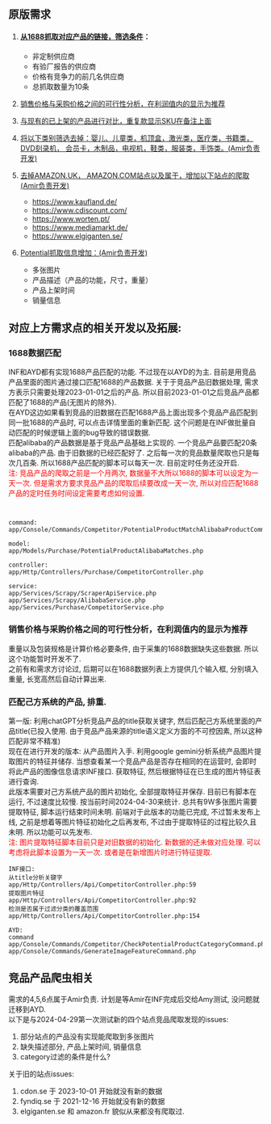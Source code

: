 ## 原版需求
1. #### [从1688抓取对应产品的链接，筛选条件](#1688数据匹配)：
    - 非定制供应商
    - 有验厂报告的供应商
    - 价格有竞争力的前几名供应商
    - 总抓取数量为10条

2. [销售价格与采购价格之间的可行性分析，在利润值内的显示为推荐](#销售价格与采购价格之间的可行性分析在利润值内的显示为推荐)

3. [与现有的已上架的产品进行对比，重复款显示SKU在备注上面](#匹配己方系统的产品-排重)

4. [将以下类别筛选去掉：婴儿、儿童类，机顶盒，激光类，医疗类，书籍类， DVD刻录机， 会员卡，木制品，电视机，鞋类，服装类，手饰类。(Amir负责开发)](#竞品产品爬虫相关)

5. [去掉AMAZON.UK， AMAZON.COM站点以及属于，增加以下站点的爬取 (Amir负责开发)](#竞品产品爬虫相关)
    - https://www.kaufland.de/
    - https://www.cdiscount.com/
    - https://www.worten.pt/
    - https://www.mediamarkt.de/
    - https://www.elgiganten.se/

6. [Potential抓取信息增加：(Amir负责开发)](#竞关品产品爬虫相)
    - 多张图片
    - 产品描述（产品的功能，尺寸，重量）
    - 产品上架时间
    - 销量信息


## 对应上方需求点的相关开发以及拓展:
### 1688数据匹配
INF和AYD都有实现1688产品匹配的功能. 不过现在以AYD的为主. 
目前是用竞品产品里面的图片通过接口匹配1688的产品数据. 关于于竞品产品旧数据处理, 需求方表示只需要处理2023-01-01之后的产品. 所以目前2023-01-01之后竞品产品都匹配了1688的产品(无图片的除外).  
在AYD这边如果看到竞品的旧数据在匹配1688产品上面出现多个竞品产品匹配到同一批1688的产品时, 可以点击详情里面的重新匹配. 这个问题是在INF做批量自动匹配的时候逻辑上面的bug导致的错误数据.  
匹配alibaba的产品数据是基于竞品产品基础上实现的. 一个竞品产品要匹配20条alibaba的产品. 由于旧数据的已经匹配好了. 之后每一次的竞品数量爬取也只是每次几百条. 所以1688产品匹配的脚本可以每天一次. 目前定时任务还没开启.  
<font color=red>注: 竞品产品的爬取之前是一个月两次, 数据量不大所以1688的脚本可以设定为一天一次. 但是需求方要求竞品产品的爬取后续要改成一天一次, 所以对应匹配1688产品的定时任务时间设定需要考虑如何设置.</font>
```


command:
app/Console/Commands/Competitor/PotentialProductMatchAlibabaProductCommand.php

model:
app/Models/Purchase/PotentialProductAlibabaMatches.php

controller:
app/Http/Controllers/Purchase/CompetitorController.php

service:
app/Services/Scrapy/ScraperApiService.php
app/Services/Scrapy/AlibabaService.php
app/Services/Purchase/CompetitorService.php
```

### 销售价格与采购价格之间的可行性分析，在利润值内的显示为推荐
重量以及包装规格是计算价格必要条件, 由于采集的1688数据缺失这些数据. 所以这个功能暂时开发不了.  
之前有和需求方讨论过, 后期可以在1688数据列表上方提供几个输入框, 分别填入重量, 长宽高然后自动计算出来.

### 匹配己方系统的产品, 排重.
第一版: 利用chatGPT分析竞品产品的title获取关键字, 然后匹配己方系统里面的产品title(已投入使用. 由于竞品产品来源的title语义定义方面的不可控因素, 所以这种匹配非常不精准)  
现在在进行开发的版本: 从产品图片入手. 利用google gemini分析系统产品图片提取图片的特征并储存. 当想查看某一个竞品产品是否存在相同的在运营时, 会即时将此产品的图像信息请求INF接口. 获取特征, 然后根据特征在已生成的图片特征表进行查询.   
此版本需要对己方系统产品的图片初始化, 全部提取特征并保存. 目前已有脚本在运行, 不过速度比较慢. 按当前时间2024-04-30来统计. 总共有9W多张图片需要提取特征, 脚本运行结束时间未明.
前端对于此版本的功能已完成, 不过暂未发布上线, 之前是想着等图片特征初始化之后再发布, 不过由于提取特征的过程比较久且未明. 所以功能可以先发布.  
<font color=red>注: 图片提取特征脚本目前只是对旧数据的初始化. 新数据的还未做对应处理. 可以考虑将此脚本设置为一天一次. 或者是在新增图片时进行特征提取.</font>
```
INF接口:
从title分析关键字  
app/Http/Controllers/Api/CompetitorController.php:59
提取图片特征  
app/Http/Controllers/Api/CompetitorController.php:92
检测是否属于过滤分类的覆盖范围  
app/Http/Controllers/Api/CompetitorController.php:154

AYD:
command  
app/Console/Commands/Competitor/CheckPotentialProductCategoryCommand.php
app/Console/Commands/GenerateImageFeatureCommand.php
```

## 竞品产品爬虫相关
需求的4,5,6点属于Amir负责. 计划是等Amir在INF完成后交给Amy测试, 没问题就迁移到AYD.  
以下是与2024-04-29第一次测试新的四个站点竞品爬取发现的issues:  
1. 部分站点的产品没有实现能爬取到多张图片
2. 缺失描述部分, 产品上架时间, 销量信息
3. category过滤的条件是什么?  

关于旧的站点issues:
1. cdon.se 于 2023-10-01 开始就没有新的数据
2. fyndiq.se 于 2021-12-16 开始就没有新的数据
3. elgiganten.se 和 amazon.fr 貌似从来都没有爬取过.
